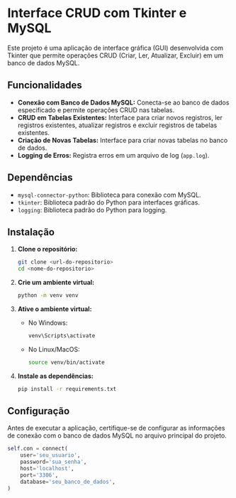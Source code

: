 # Interface CRUD com Tkinter e MySQL

Este projeto é uma aplicação de interface gráfica (GUI) desenvolvida com Tkinter que permite operações CRUD (Criar, Ler, Atualizar, Excluir) em um banco de dados MySQL.

## Funcionalidades

- **Conexão com Banco de Dados MySQL:** Conecta-se ao banco de dados especificado e permite operações CRUD nas tabelas.
- **CRUD em Tabelas Existentes:** Interface para criar novos registros, ler registros existentes, atualizar registros e excluir registros de tabelas existentes.
- **Criação de Novas Tabelas:** Interface para criar novas tabelas no banco de dados.
- **Logging de Erros:** Registra erros em um arquivo de log (`app.log`).

## Dependências

- `mysql-connector-python`: Biblioteca para conexão com MySQL.
- `tkinter`: Biblioteca padrão do Python para interfaces gráficas.
- `logging`: Biblioteca padrão do Python para logging.

## Instalação

1. **Clone o repositório:**
    ```sh
    git clone <url-do-repositorio>
    cd <nome-do-repositorio>
    ```

2. **Crie um ambiente virtual:**
    ```sh
    python -m venv venv
    ```

3. **Ative o ambiente virtual:**

    - No Windows:
        ```sh
        venv\Scripts\activate
        ```
    - No Linux/MacOS:
        ```sh
        source venv/bin/activate
        ```

4. **Instale as dependências:**
    ```sh
    pip install -r requirements.txt
    ```

## Configuração

Antes de executar a aplicação, certifique-se de configurar as informações de conexão com o banco de dados MySQL no arquivo principal do projeto.

```python
self.con = connect(
    user='seu_usuario',
    password='sua_senha',
    host='localhost',
    port='3306',
    database='seu_banco_de_dados',
)

